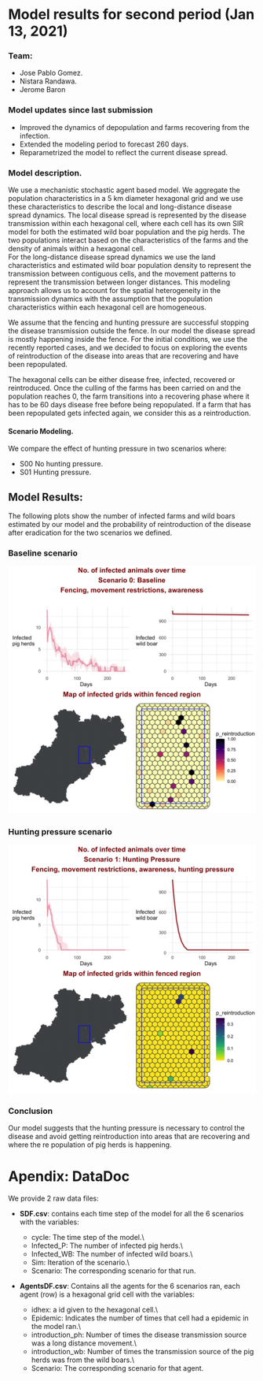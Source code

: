 # Model results for second period (Jan 13, 2021)

### Team:

-   Jose Pablo Gomez.
-   Nistara Randawa.
-   Jerome Baron

### Model updates since last submission
  
  - Improved the dynamics of depopulation and farms recovering from the infection.
  - Extended the modeling period to forecast 260 days.  
  - Reparametrized the model to reflect the current disease spread.

### Model description.

We use a mechanistic stochastic agent based model. We aggregate the population characteristics in a 5 km diameter hexagonal grid and we use these characteristics to describe the local and long-distance disease spread dynamics. The local disease spread is represented by the disease transmission within each hexagonal cell, where each cell has its own SIR model for both the estimated wild boar population and the pig herds. The two populations interact based on the characteristics of the farms and the density of animals within a hexagonal cell.\
For the long-distance disease spread dynamics we use the land characteristics and estimated wild boar population density to represent the transmission between contiguous cells, and the movement patterns to represent the transmission between longer distances. This modeling approach allows us to account for the spatial heterogeneity in the transmission dynamics with the assumption that the population characteristics within each hexagonal cell are homogeneous.

We assume that the fencing and hunting pressure are successful stopping the disease transmission outside the fence. In our model the disease spread is mostly happening inside the fence. For the initial conditions, we use the recently reported cases, and we decided to focus on exploring the events of reintroduction of the disease into areas that are recovering and have been repopulated.

The hexagonal cells can be either disease free, infected, recovered or reintroduced. Once the culling of the farms has been carried on and the population reaches 0, the farm transitions into a recovering phase where it has to be 60 days disease free before being repopulated. If a farm that has been repopulated gets infected again, we consider this as a reintroduction.

#### Scenario Modeling.

We compare the effect of hunting pressure in two scenarios where:
  
  - S00 No hunting pressure.  
  - S01 Hunting pressure.  
  

## Model Results:

The following plots show the number of infected farms and wild boars estimated by our model and the probability of reintroduction of the disease after eradication for the two scenarios we defined.  

### Baseline scenario

![](fig_S0_infected-animals.png)

### Hunting pressure scenario

![](fig_S1_infected-animals.png)


### Conclusion

Our model suggests that the hunting pressure is necessary to control the disease and avoid getting reintroduction into areas that are recovering and where the re population of pig herds is happening. 



# Apendix: DataDoc

We provide 2 raw data files:

-   **SDF.csv**: contains each time step of the model for all the 6 scenarios with the variables:

    -   cycle: The time step of the model.\
    -   Infected\_P: The number of infected pig herds.\
    -   Infected\_WB: The number of infected wild boars.\
    -   Sim: Iteration of the scenario.\
    -   Scenario: The corresponding scenario for that run.

-   **AgentsDF.csv**: Contains all the agents for the 6 scenarios ran, each agent (row) is a hexagonal grid cell with the variables:

    -   idhex: a id given to the hexagonal cell.\
    -   Epidemic: Indicates the number of times that cell had a epidemic in the model ran.\
    -   introduction\_ph: Number of times the disease transmission source was a long distance movement.\
    -   introduction\_wb: Number of times the transmission source of the pig herds was from the wild boars.\
    -   Scenario: The corresponding scenario for that agent.